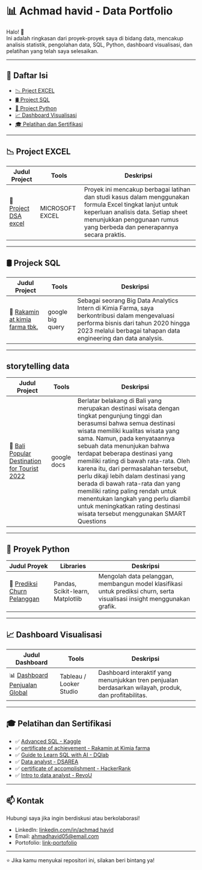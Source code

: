 # 📊 Achmad havid - Data Portfolio

Halo! 👋  
Ini adalah ringkasan dari proyek-proyek saya di bidang data, mencakup analisis statistik, pengolahan data, SQL, Python, dashboard visualisasi, dan pelatihan yang telah saya selesaikan.

---

## 📑 Daftar Isi

- [📉 Prject EXCEL](#-project-DSA-excel)
- [🛢️ Project SQL](#-project-sql)
- [🐍 Project Python](#-project-python)
- [📈 Dashboard Visualisasi](#-dashboard-visualisasi)
- [🎓 Pelatihan dan Sertifikasi](#-pelatihan-dan-sertifikasi)

---

## 📉 Project EXCEL 

| Judul Project | Tools | Deskripsi |
|--------------|-------|-----------|
| 📌 [Project DSA excel](https://github.com/achmadhavid/DSAREA) | MICROSOFT EXCEL | Proyek ini mencakup berbagai latihan dan studi kasus dalam menggunakan formula Excel tingkat lanjut untuk keperluan analisis data. Setiap sheet menunjukkan penggunaan rumus yang berbeda dan penerapannya secara praktis. |

---

## 🛢️ Projeck SQL

| Judul Project | Tools | Deskripsi |
|--------------|-------|-----------|
| 🧾 [Rakamin at kimia farma tbk.](https://github.com/achmadhavid/RAKAMIN-KF-analytics) | google big query | Sebagai seorang Big Data Analytics Intern di Kimia Farma, saya berkontribusi dalam mengevaluasi performa bisnis dari tahun 2020 hingga 2023 melalui berbagai tahapan data engineering dan data analysis. |

---

##  storytelling data

| Judul Project | Tools | Deskripsi |
|--------------|-------|-----------|
| 🧾 [Bali Popular Destination for Tourist 2022](https://github.com/achmadhavid/DICODING/tree/main/DICODING/storytelling%20data) | google docs | Berlatar belakang di Bali yang merupakan destinasi wisata dengan tingkat pengunjung tinggi dan berasumsi bahwa semua destinasi wisata memiliki kualitas wisata yang sama. Namun, pada kenyataannya sebuah data menunjukan bahwa terdapat beberapa destinasi yang memiliki rating di bawah rata-rata. Oleh karena itu, dari permasalahan tersebut, perlu dikaji lebih dalam destinasi yang berada di bawah rata-rata dan yang memiliki rating paling rendah untuk menentukan langkah yang perlu diambil untuk meningkatkan rating destinasi wisata tersebut menggunakan SMART Questions |

---

## 🐍 Proyek Python

| Judul Proyek | Libraries | Deskripsi |
|--------------|-----------|-----------|
| 🧠 [Prediksi Churn Pelanggan](https://link-ke-proyek.com) | Pandas, Scikit-learn, Matplotlib | Mengolah data pelanggan, membangun model klasifikasi untuk prediksi churn, serta visualisasi insight menggunakan grafik. |

---

## 📈 Dashboard Visualisasi

| Judul Dashboard | Tools | Deskripsi |
|------------------|--------|-----------|
| 📊 [Dashboard Penjualan Global](https://link-ke-dashboard.com) | Tableau / Looker Studio | Dashboard interaktif yang menunjukkan tren penjualan berdasarkan wilayah, produk, dan profitabilitas. |

---

## 🎓 Pelatihan dan Sertifikasi

- ✅ [Advanced SQL - Kaggle](https://drive.google.com/file/d/1C_KHO-Q67mgElb_EoQBP7k_KORPcVZUa/view?usp=sharing)
- ✅ [certificate of achievement - Rakamin at Kimia farma](https://drive.google.com/file/d/1NblrzhkLJsgeouAXyS-1vJYJ1wTrjKiO/view?usp=sharing)
- ✅ [Guide to Learn SQL with AI - DQlab]([https://link-sertifikat.com](https://drive.google.com/file/d/12MtZfOyI5mD49jJdKkxjd-EKJX5qAh_G/view?usp=sharing))
- ✅ [Data analyst - DSAREA](https://drive.google.com/file/d/1JEHD1OnPNwdscG3ktCzIm4_r4GaMRQFZ/view?usp=sharing)
- ✅ [certificate of accomplishment - HackerRank](https://drive.google.com/file/d/12yjSotWJSUNqoy1c7TRArEYk5Br9Myzz/view?usp=sharing)
- ✅ [Intro to data analyst - RevoU](https://drive.google.com/file/d/1QephpkXaRPFP3dky7fvsxndcGdV1ndET/view?usp=sharing)

---

## 📫 Kontak

Hubungi saya jika ingin berdiskusi atau berkolaborasi!

- LinkedIn: [linkedin.com/in/achmad havid](https://www.linkedin.com/in/achmad-havid/)
- Email: ahmadhavid05@email.com
- Portofolio: [link-portofolio](https://drive.google.com/file/d/1kjb6g30IE2s58kUYGjNfDh-97c1DL6Jw/view?usp=drive_link)

---

⭐ Jika kamu menyukai repositori ini, silakan beri bintang ya!

